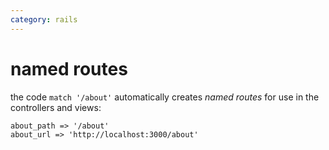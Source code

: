 ```yaml
---
category: rails
---
```

# named routes

the code `match '/about'` automatically creates *named routes* for use in the controllers and views:

```
about_path => '/about'
about_url => 'http://localhost:3000/about'
```
